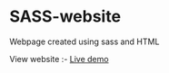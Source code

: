 # SASS-website
Webpage created using sass and HTML

View website :- [Live demo](https://sagarnaikg.github.io/Landing-page-SCSS/)
